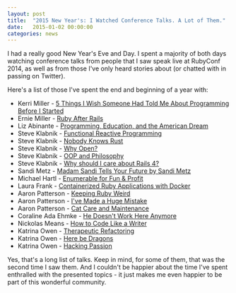 ```yaml
---
layout: post
title:  "2015 New Year's: I Watched Conference Talks. A Lot of Them."
date:   2015-01-02 00:00:00
categories: news
---
```


I had a really good New Year's Eve and Day. I spent a majority of both days watching conference talks from people that I saw speak live at RubyConf 2014, as well as from those I've only heard stories about (or chatted with in passing on Twitter).

Here's a list of those I've spent the end and beginning of a year with:

- Kerri Miller - [5 Things I Wish Someone Had Told Me About Programming Before I Started][kerri-1]
- Ernie Miller - [Ruby After Rails][ernie-1]
- Liz Abinante - [Programming, Education, and the American Dream][liz-1]
- Steve Klabnik - [Functional Reactive Programming][klabnik-1]
- Steve Klabnik - [Nobody Knows Rust][klabnik-2]
- Steve Klabnik - [Why Open?][klabnik-3]
- Steve Klabnik - [OOP and Philosophy][klabnik-4]
- Steve Klabnik - [Why should I care about Rails 4?][klabnik-5]
- Sandi Metz - [Madam Sandi Tells Your Future by Sandi Metz][sandi-1]
- Michael Hartl - [Enumerable for Fun & Profit][mike-1]
- Laura Frank - [Containerized Ruby Applications with Docker][laura-1]
- Aaron Patterson - [Keeping Ruby Weird][tenderlove-1]
- Aaron Patterson - [I've Made a Huge Mistake][tenderlove-2]
- Aaron Patterson - [Cat Care and Maintenance][tenderlove-3]
- Coraline Ada Ehmke - [He Doesn't Work Here Anymore][coraline-1]
- Nickolas Means - [How to Code Like a Writer][nickolas-1]
- Katrina Owen - [Therapeutic Refactoring][katrina-1]
- Katrina Owen - [Here be Dragons][katrina-2]
- Katrina Owen - [Hacking Passion][katrina-3]

Yes, that's a long list of talks. Keep in mind, for some of them, that was the second time I saw them. And I couldn't be happier about the time I've spent enthralled with the presented topics - it just makes me even happier to be part of this wonderful community.

[kerri-1]: https://www.youtube.com/watch?v=bZOnbBJW3a8
[ernie-1]: https://www.youtube.com/watch?v=EgjJYkuV0Sc
[liz-1]:   https://www.youtube.com/watch?v=_5zXjOEeRfE
[klabnik-1]: https://www.youtube.com/watch?v=0qv3hWgC950
[klabnik-2]: https://www.youtube.com/watch?v=qkxn5bfKfso
[klabnik-3]: https://www.youtube.com/watch?v=oniWVV2k1Pg
[klabnik-4]: https://www.youtube.com/watch?v=YfKAScYkGlk
[klabnik-5]: https://www.youtube.com/watch?v=yV_EYXr7aWs
[sandi-1]: https://www.youtube.com/watch?v=JOM5_V5jLAs
[mike-1]:  https://www.youtube.com/watch?v=y4V9qVTkj3c
[laura-1]: https://www.youtube.com/watch?v=SGyLjrY3LJo
[tenderlove-1]: https://www.youtube.com/watch?v=9N31ay425GI
[tenderlove-2]: https://www.youtube.com/watch?v=8kSfGgiFk48
[tenderlove-3]: https://www.youtube.com/watch?v=-D15q-_hdzs
[coraline-1]: https://www.youtube.com/watch?v=pnnFJiQsp8k
[nickolas-1]: https://www.youtube.com/watch?v=uHASWCPMZ3k
[katrina-1]: https://www.youtube.com/watch?v=J4dlF0kcThQ
[katrina-2]: https://www.youtube.com/watch?v=FvrZrwR5Flc
[katrina-3]: https://www.youtube.com/watch?v=rHLTltK1kss